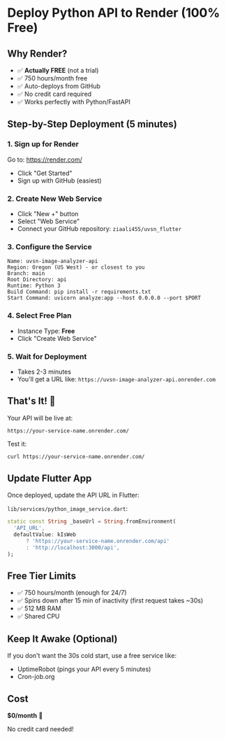# Deploy Python API to Render (100% Free)

## Why Render?
- ✅ **Actually FREE** (not a trial)
- ✅ 750 hours/month free
- ✅ Auto-deploys from GitHub
- ✅ No credit card required
- ✅ Works perfectly with Python/FastAPI

## Step-by-Step Deployment (5 minutes)

### 1. Sign up for Render
Go to: https://render.com/
- Click "Get Started"
- Sign up with GitHub (easiest)

### 2. Create New Web Service
- Click "New +" button
- Select "Web Service"
- Connect your GitHub repository: `ziaali455/uvsn_flutter`

### 3. Configure the Service
```
Name: uvsn-image-analyzer-api
Region: Oregon (US West) - or closest to you
Branch: main
Root Directory: api
Runtime: Python 3
Build Command: pip install -r requirements.txt
Start Command: uvicorn analyze:app --host 0.0.0.0 --port $PORT
```

### 4. Select Free Plan
- Instance Type: **Free**
- Click "Create Web Service"

### 5. Wait for Deployment
- Takes 2-3 minutes
- You'll get a URL like: `https://uvsn-image-analyzer-api.onrender.com`

## That's It! 🎉

Your API will be live at:
```
https://your-service-name.onrender.com/
```

Test it:
```bash
curl https://your-service-name.onrender.com/
```

## Update Flutter App

Once deployed, update the API URL in Flutter:

`lib/services/python_image_service.dart`:
```dart
static const String _baseUrl = String.fromEnvironment(
  'API_URL',
  defaultValue: kIsWeb
      ? 'https://your-service-name.onrender.com/api'
      : 'http://localhost:3000/api',
);
```

## Free Tier Limits
- ✅ 750 hours/month (enough for 24/7)
- ✅ Spins down after 15 min of inactivity (first request takes ~30s)
- ✅ 512 MB RAM
- ✅ Shared CPU

## Keep It Awake (Optional)
If you don't want the 30s cold start, use a free service like:
- UptimeRobot (pings your API every 5 minutes)
- Cron-job.org

## Cost
**$0/month** 🎉

No credit card needed!

